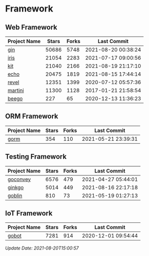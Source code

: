 # Framework

## Web Framework
| Project Name | Stars | Forks | Last Commit |
| ------------ | ----- | ----- | ----------- |
| [gin](https://github.com/gin-gonic/gin) | 50686 | 5748 | 2021-08-20 00:38:24 |
| [iris](https://github.com/kataras/iris) | 21054 | 2283 | 2021-07-17 09:00:56 |
| [kit](https://github.com/go-kit/kit) | 21040 | 2166 | 2021-08-19 21:17:10 |
| [echo](https://github.com/labstack/echo) | 20475 | 1819 | 2021-08-15 17:44:14 |
| [revel](https://github.com/revel/revel) | 12351 | 1399 | 2020-07-12 05:57:36 |
| [martini](https://github.com/go-martini/martini) | 11300 | 1128 | 2017-01-21 21:58:54 |
| [beego](https://github.com/astaxie/beego) | 227 | 65 | 2020-12-13 11:36:23 |

## ORM Framework
| Project Name | Stars | Forks | Last Commit |
| ------------ | ----- | ----- | ----------- |
| [gorm](https://github.com/jinzhu/gorm) | 354 | 110 | 2021-05-21 23:39:31 |

## Testing Framework
| Project Name | Stars | Forks | Last Commit |
| ------------ | ----- | ----- | ----------- |
| [goconvey](https://github.com/smartystreets/goconvey) | 6576 | 479 | 2021-04-27 05:44:01 |
| [ginkgo](https://github.com/onsi/ginkgo) | 5014 | 449 | 2021-08-16 22:17:18 |
| [goblin](https://github.com/franela/goblin) | 810 | 73 | 2021-05-19 01:27:13 |

## IoT Framework
| Project Name | Stars | Forks | Last Commit |
| ------------ | ----- | ----- | ----------- |
| [gobot](https://github.com/hybridgroup/gobot) | 7281 | 914 | 2020-12-01 09:54:44 |

*Update Date: 2021-08-20T15:00:57*